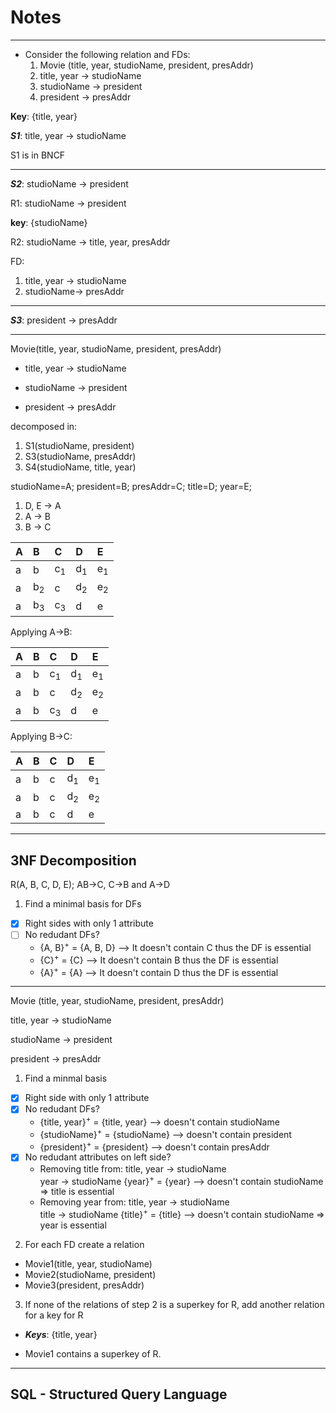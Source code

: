 # Notes
---
- Consider the following relation and FDs:
    1. Movie (title, year, studioName, president, presAddr)
    2. title, year -> studioName
    3. studioName -> president
    4. president -> presAddr

**Key**: {title, year}

***S1***:
title, year -> studioName

S1 is in BNCF

---

***S2***: studioName -> president

R1: studioName -> president

**key**: {studioName}

R2: studioName -> title, year, presAddr

FD:
  1. title, year -> studioName
  2. studioName-> presAddr

---

***S3***: president -> presAddr

---
Movie(title, year, studioName, president, presAddr)

- title, year -> studioName

- studioName -> president

- president -> presAddr

decomposed in:
1. S1(studioName, president)
2. S3(studioName, presAddr)
3. S4(studioName, title, year)

studioName=A; president=B; presAddr=C; title=D; year=E;

1. D, E -> A
2. A -> B
3. B -> C

| A | B | C | D | E |
| :--- | :--- | :--- | :--- | :--- |
| a | b | c<sub>1</sub> | d<sub>1</sub> | e<sub>1</sub> |
| a | b<sub>2</sub> | c | d<sub>2</sub> | e<sub>2</sub> |
| a | b<sub>3</sub> | c<sub>3</sub> | d | e |

Applying A->B:

| A | B | C | D | E |
| :--- | :--- | :--- | :--- | :--- |
| a | b | c<sub>1</sub> | d<sub>1</sub> | e<sub>1</sub> |
| a | b | c | d<sub>2</sub> | e<sub>2</sub> |
| a | b | c<sub>3</sub> | d | e |

Applying B->C:

| A | B | C | D | E |
| :--- | :--- | :--- | :--- | :--- |
| a | b | c | d<sub>1</sub> | e<sub>1</sub> |
| a | b | c | d<sub>2</sub> | e<sub>2</sub> |
| a | b | c | d | e |

---
## 3NF Decomposition
R(A, B, C, D, E); AB->C, C->B and A->D
1. Find a minimal basis for DFs
 - [x] Right sides with only 1 attribute
 - [ ] No redudant DFs?
    - {A, B}<sup>+</sup> = {A, B, D} --> It doesn't contain C thus the DF is essential
    - {C}<sup>+</sup> = {C} --> It doesn't contain B thus the DF is essential
    - {A}<sup>+</sup> = {A} --> It doesn't contain D thus the DF is essential


---
Movie (title, year, studioName, president, presAddr)

title, year -> studioName

studioName -> president

president -> presAddr
1. Find a minmal basis
- [x] Right side with only 1 attribute
- [x] No redudant DFs?
    - {title, year}<sup>+</sup> = {title, year} --> doesn't contain studioName
    - {studioName}<sup>+</sup> = {studioName} --> doesn't contain president
    - {president}<sup>+</sup> = {president} --> doesn't contain presAddr
- [X] No redudant attributes on left side?
    - Removing title from: title, year -> studioName  
        year -> studioName
        {year}<sup>+</sup> = {year} --> doesn't contain studioName => title is essential
    - Removing year from: title, year -> studioName  
        title -> studioName
        {title}<sup>+</sup> = {title} --> doesn't contain studioName => year is essential

2. For each FD create a relation
 - Movie1(title, year, studioName)  
 - Movie2(studioName, president)  
 - Movie3(president, presAddr)


3. If none of the relations of step 2 is a superkey for R, add
another relation for a key for R

 - ***Keys***: {title, year}

 - Movie1 contains a superkey of R.

---
## **SQL - Structured Query Language**
